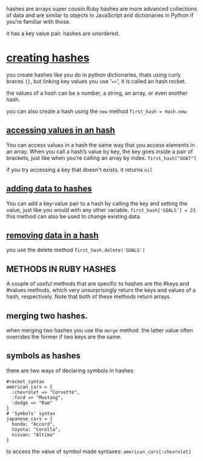 hashes are arrays super cousin.Ruby hashes are more advanced collections of data and are similar to objects in JavaScript and dictionaries in Python if you’re familiar with those.

it has a key value pair.
hashes are unordered.

# [creating hashes](./ruby_codes/hashes.rb)
you create hashes like you do in python dictionaries, thats using curly braces `{}`, but linking key values you use '`=>`', it is called an hash rocket.

the values of a hash can be a number, a string, an array, or even another hash.

you can also create a hash using the `new` method
`first_hash = Hash.new`

## [accessing values in an hash](./ruby_codes/hashes.rb)
You can access values in a hash the same way that you access elements in an array. When you call a hash’s value by key, the key goes inside a pair of brackets, just like when you’re calling an array by index.
`first_hash["GOAT"]`

if you try accessing a key that doesn't exists, it returns `nil`

## [adding data to hashes](./ruby_codes/hashes.rb)
You can add a key-value pair to a hash by calling the key and setting the value, just like you would with any other variable.
    `first_hash['GOALS'] = 23`
this method can also be used to change existing data.

## [removing data in a hash](./ruby_codes/hashes.rb)
you use the delete method
`first_hash.delete('GOALS')`


## METHODS IN RUBY HASHES
A couple of useful methods that are specific to hashes are the #keys and #values methods, which very unsurprisingly return the keys and values of a hash, respectively. Note that both of these methods return arrays.

## merging two hashes.
when merging two hashes you use the `merge` method. the latter value often overrides the former if two keys are the same.

## symbols as hashes
there are two ways of declaring symbols in hashes
```
#rocket_syntax
american_cars = {
  :chevrolet => "Corvette",
  :ford => "Mustang",
  :dodge => "Ram"
}
# 'Symbols' syntax
japanese_cars = {
  honda: "Accord",
  toyota: "Corolla",
  nissan: "Altima"
}
```

to access the value of symbol made syntaxes:
 `american_cars[:chevrolet]`